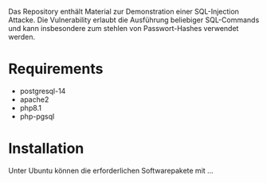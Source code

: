 Das Repository enthält Material zur Demonstration einer SQL-Injection Attacke. Die Vulnerability erlaubt die Ausführung beliebiger SQL-Commands und kann insbesondere zum stehlen von Passwort-Hashes verwendet werden.
# Requirements
- postgresql-14
- apache2
- php8.1
- php-pgsql

# Installation
Unter Ubuntu können die erforderlichen Softwarepakete mit 
...